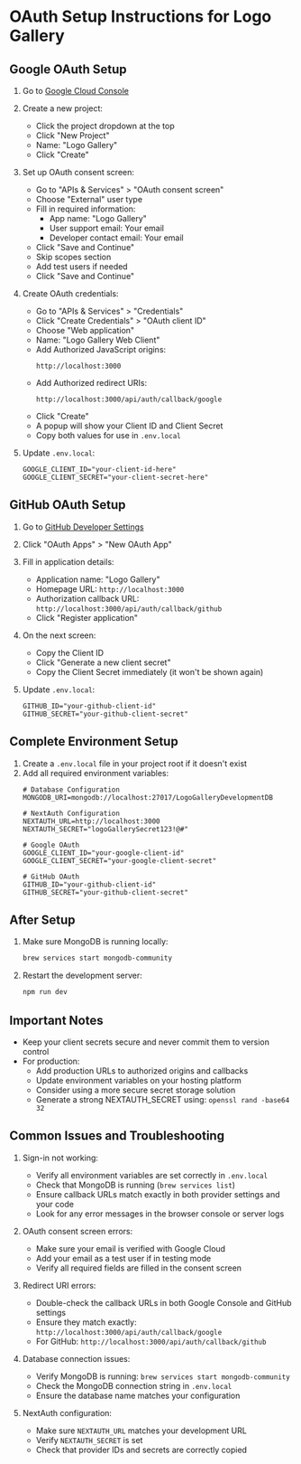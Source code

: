 # OAuth Setup Instructions for Logo Gallery

## Google OAuth Setup

1. Go to [Google Cloud Console](https://console.cloud.google.com/)
2. Create a new project:
   - Click the project dropdown at the top
   - Click "New Project"
   - Name: "Logo Gallery"
   - Click "Create"

3. Set up OAuth consent screen:
   - Go to "APIs & Services" > "OAuth consent screen"
   - Choose "External" user type
   - Fill in required information:
     - App name: "Logo Gallery"
     - User support email: Your email
     - Developer contact email: Your email
   - Click "Save and Continue"
   - Skip scopes section
   - Add test users if needed
   - Click "Save and Continue"

4. Create OAuth credentials:
   - Go to "APIs & Services" > "Credentials"
   - Click "Create Credentials" > "OAuth client ID"
   - Choose "Web application"
   - Name: "Logo Gallery Web Client"
   - Add Authorized JavaScript origins:
     ```
     http://localhost:3000
     ```
   - Add Authorized redirect URIs:
     ```
     http://localhost:3000/api/auth/callback/google
     ```
   - Click "Create"
   - A popup will show your Client ID and Client Secret
   - Copy both values for use in `.env.local`

5. Update `.env.local`:
   ```env
   GOOGLE_CLIENT_ID="your-client-id-here"
   GOOGLE_CLIENT_SECRET="your-client-secret-here"
   ```

## GitHub OAuth Setup

1. Go to [GitHub Developer Settings](https://github.com/settings/developers)
2. Click "OAuth Apps" > "New OAuth App"
3. Fill in application details:
   - Application name: "Logo Gallery"
   - Homepage URL: `http://localhost:3000`
   - Authorization callback URL: `http://localhost:3000/api/auth/callback/github`
   - Click "Register application"

4. On the next screen:
   - Copy the Client ID
   - Click "Generate a new client secret"
   - Copy the Client Secret immediately (it won't be shown again)

5. Update `.env.local`:
   ```env
   GITHUB_ID="your-github-client-id"
   GITHUB_SECRET="your-github-client-secret"
   ```

## Complete Environment Setup

1. Create a `.env.local` file in your project root if it doesn't exist
2. Add all required environment variables:
   ```env
   # Database Configuration
   MONGODB_URI=mongodb://localhost:27017/LogoGalleryDevelopmentDB
   
   # NextAuth Configuration
   NEXTAUTH_URL=http://localhost:3000
   NEXTAUTH_SECRET="logoGallerySecret123!@#"
   
   # Google OAuth
   GOOGLE_CLIENT_ID="your-google-client-id"
   GOOGLE_CLIENT_SECRET="your-google-client-secret"
   
   # GitHub OAuth
   GITHUB_ID="your-github-client-id"
   GITHUB_SECRET="your-github-client-secret"
   ```

## After Setup

1. Make sure MongoDB is running locally:
   ```bash
   brew services start mongodb-community
   ```
2. Restart the development server:
   ```bash
   npm run dev
   ```

## Important Notes

- Keep your client secrets secure and never commit them to version control
- For production:
  - Add production URLs to authorized origins and callbacks
  - Update environment variables on your hosting platform
  - Consider using a more secure secret storage solution
  - Generate a strong NEXTAUTH_SECRET using: `openssl rand -base64 32`

## Common Issues and Troubleshooting

1. Sign-in not working:
   - Verify all environment variables are set correctly in `.env.local`
   - Check that MongoDB is running (`brew services list`)
   - Ensure callback URLs match exactly in both provider settings and your code
   - Look for any error messages in the browser console or server logs

2. OAuth consent screen errors:
   - Make sure your email is verified with Google Cloud
   - Add your email as a test user if in testing mode
   - Verify all required fields are filled in the consent screen

3. Redirect URI errors:
   - Double-check the callback URLs in both Google Console and GitHub settings
   - Ensure they match exactly: `http://localhost:3000/api/auth/callback/google`
   - For GitHub: `http://localhost:3000/api/auth/callback/github`

4. Database connection issues:
   - Verify MongoDB is running: `brew services start mongodb-community`
   - Check the MongoDB connection string in `.env.local`
   - Ensure the database name matches your configuration

5. NextAuth configuration:
   - Make sure `NEXTAUTH_URL` matches your development URL
   - Verify `NEXTAUTH_SECRET` is set
   - Check that provider IDs and secrets are correctly copied 
